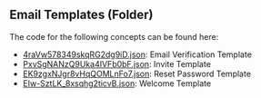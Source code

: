 ## Email Templates \(Folder\)

The code for the following concepts can be found here: 

- [4raVw578349skqRG2dg9iD.json](4raVw578349skqRG2dg9iD.json): Email Verification Template
- [PxvSgNANzQ9Uka4IVFb0bF.json](PxvSgNANzQ9Uka4IVFb0bF.json): Invite Template
- [EK9zgxNJgr8vHqQOMLnFo7.json](EK9zgxNJgr8vHqQOMLnFo7.json): Reset Password Template
- [EIw\-SztLK\_8xsqhg2ticvB.json](EIw-SztLK_8xsqhg2ticvB.json): Welcome Template
